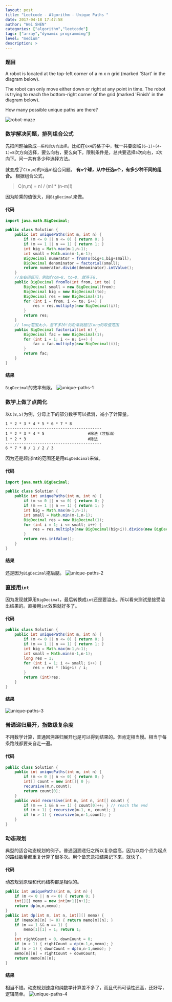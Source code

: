 ```yaml
---
layout: post
title: "Leetcode - Algorithm - Unique Paths "
date: 2017-04-18 17:47:58
author: "Wei SHEN"
categories: ["algorithm","leetcode"]
tags: ["array","dynamic programming"]
level: "medium"
description: >
---
```


### 题目
A robot is located at the top-left corner of a m x n grid (marked 'Start' in the diagram below).

The robot can only move either down or right at any point in time. The robot is trying to reach the bottom-right corner of the grid (marked 'Finish' in the diagram below).

How many possible unique paths are there?

![robot-maze](/images/leetcode/robot-maze.png)

### 数学解决问题，排列组合公式
先把问题抽象成`一系列的方向选择`。比如在`6x4`的格子中，我一共要面临`(6-1)+(4-1)=8`次方向选择，要么向右，要么向下。限制条件是，总共要选择`5`次向右，`3`次向下。问一共有多少种选择方法。

就变成了`C(n,m)`的n选m组合问题。 **有`n`个球，从中任选`m`个，有多少种不同的组合。** 根据组合公式，
> C(n,m) = n! / (m! * (n-m)!)

因为阶乘的值很大，用`BigDecimal`来做。

#### 代码
```java
import java.math.BigDecimal;

public class Solution {
    public int uniquePaths(int m, int n) {
        if (m <= 0 || n <= 0) { return 0; }
        if (m == 1 || n == 1) { return 1; }
        int big = Math.max(m-1,n-1);
        int small = Math.min(m-1,n-1);
        BigDecimal numerator = fromTo(big+1,big+small);
        BigDecimal denominator = factorial(small);
        return numerator.divide(denominator).intValue();
    }
    //左右闭区间，例如from=8, to=8. 就等于8.
    public BigDecimal fromTo(int from, int to) {
        BigDecimal small = new BigDecimal(from);
        BigDecimal big = new BigDecimal(to);
        BigDecimal res = new BigDecimal(1);
        for (int i = from; i <= to; i++) {
            res = res.multiply(new BigDecimal(i));
        }
        return res;
    }
    // long范围太小，差不多20!的阶乘就超过long的取值范围
    public BigDecimal factorial(int n) {
        BigDecimal fac = new BigDecimal(1);
        for (int i = 1; i <= n; i++) {
            fac = fac.multiply(new BigDecimal(i));
        }
        return fac;
    }
}
```

#### 结果
`BigDecimal`的效率有限。
![unique-paths-1](/images/leetcode/unique-paths-1.png)


### 数学上做了点简化
以`C(8,5)`为例，分母上下的部分数字可以抵消，减小了计算量。
```
1 * 2 * 3 * 4 * 5 * 6 * 7 * 8
------------------------------------------
1 * 2 * 3 * 4 * 5                   #除法（可抵消）
1 * 2 * 3                           #除法
------------------------------------------
6 * 7 * 8 / 1 / 2 / 3
```

因为还是超出int的范围还是用`BigDedcimal`来做。

#### 代码
```java
import java.math.BigDecimal;

public class Solution {
    public int uniquePaths(int m, int n) {
        if (m <= 0 || n <= 0) { return 0; }
        if (m == 1 || n == 1) { return 1; }
        int big = Math.max(m-1,n-1);
        int small = Math.min(m-1,n-1);
        BigDecimal res = new BigDecimal(1);
        for (int i = 1; i <= small; i++) {
            res = res.multiply(new BigDecimal(big+i)).divide(new BigDecimal(i));
        }
        return res.intValue();
    }
}
```

#### 结果
还是因为`BigDecimal`拖后腿。
![unique-paths-2](/images/leetcode/unique-paths-2.png)


### 直接用`int`
因为发现就算用`BigDecimal`，最后转换成`int`还是要溢出。所以看来测试是接受溢出结果的。直接用`int`效果就好多了。

#### 代码
```java
public class Solution {
    public int uniquePaths(int m, int n) {
        if (m <= 0 || n <= 0) { return 0; }
        if (m == 1 || n == 1) { return 1; }
        int big = Math.max(m-1,n-1);
        int small = Math.min(m-1,n-1);
        long res = 1;
        for (int i = 1; i <= small; i++) {
            res = res * (big+i) / i;
        }
        return (int)res;
    }
}
```

#### 结果
![unique-paths-3](/images/leetcode/unique-paths-3.png)

### 普通递归展开，指数级复杂度
不用数学计算，普通回溯递归展开也是可以得到结果的。但肯定相当慢。相当于每条路线都要亲自走一遍。

#### 代码
```java
public class Solution {
    public int uniquePaths(int m, int n) {
        if (m <= 0 || n <= 0) { return 0; }
        int[] count = new int[]{ 0 };
        recursive(m,n,count);
        return count[0];
    }
    public void recursive(int m, int n, int[] count) {
        if (m == 1 && n == 1) { count[0]++; } // reach the end
        if (m > 1) { recursive(m-1, n, count); }
        if (n > 1) { recursive(m,n-1,count); }
    }
}
```

### 动态规划
典型的适合动态规划的例子。普通回溯递归之所以复杂度高，因为以每个点为起点的路线数量都重复计算了很多次。用个备忘录把结果记下来，就快了。

#### 代码
动态规划原理和代码结构都是相似的。
```java
public int uniquePaths(int m, int n) {
    if (m <= 0 || n <= 0) { return 0; }
    int[][] memo = new int[m+1][n+1];
    return dp(m,n,memo);
}
public int dp(int m, int n, int[][] memo) {
    if (memo[m][n] != 0) { return memo[m][n]; }
    if (m == 1 && n == 1) {
        memo[1][1] = 1; return 1;
    }
    int rightCount = 0, downCount = 0;
    if (m > 1) { rightCount = dp(m-1,n,memo); }
    if (n > 1) { downCount = dp(m,n-1,memo); }
    memo[m][n] = rightCount + downCount;
    return memo[m][n];
}
```

#### 结果
相当不错。动态规划速度和纯数学计算差不多了，而且代码可读性还高，还好写，逻辑简单。
![unique-paths-4](/images/leetcode/unique-paths-4.png)
